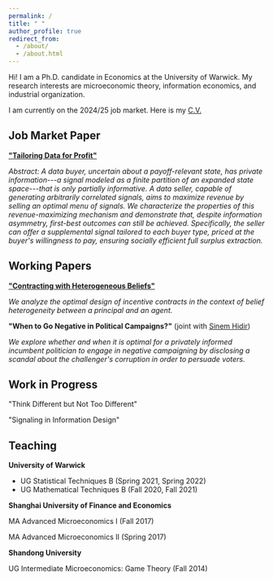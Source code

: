 ```yaml
---
permalink: /
title: " "
author_profile: true
redirect_from: 
  - /about/
  - /about.html
---
```


Hi! I am a Ph.D. candidate in Economics at the University of Warwick. My research interests are microeconomic theory, information economics, and industrial organization.

I am currently on the 2024/25 job market. Here is my [C.V.](../files/cv_xueying_zhao.pdf)

## Job Market Paper

[**"Tailoring Data for Profit"**](../files/tailoring_data_xueying_jmp.pdf)

 *Abstract: A data buyer, uncertain about a payoff-relevant state, has private information---a signal modeled as a finite partition of an expanded state space---that is only partially informative. A data seller, capable of generating arbitrarily correlated signals, aims to maximize revenue by selling an optimal menu of signals. We characterize the properties of this revenue-maximizing mechanism and demonstrate that, despite information asymmetry, first-best outcomes can still be achieved. Specifically, the seller can offer a supplemental signal tailored to each buyer type, priced at the buyer's willingness to pay, ensuring socially efficient full surplus extraction.* 

Working Papers
------
[**"Contracting with Heterogeneous Beliefs"**](../files/heterogeneous_beliefs_xueying.pdf)

 *We analyze the optimal design of incentive contracts in the context of belief heterogeneity between a principal and an agent.*

**"When to Go Negative in Political Campaigns?"** (joint with [Sinem Hidir](https://warwick.ac.uk/fac/soc/economics/staff/shidir/)) 

 *We explore whether and when it is optimal for a privately informed incumbent politician to engage in negative campaigning by disclosing a scandal about the challenger's corruption in order to persuade voters.*

Work in Progress
------
"Think Different but Not Too Different"

"Signaling in Information Design"

Teaching
------
**University of Warwick**

* UG Statistical Techniques B (Spring 2021, Spring 2022)
* UG Mathematical Techniques B (Fall 2020, Fall 2021)

**Shanghai University of Finance and Economics**

MA Advanced Microeconomics I (Fall 2017)

MA Advanced Microeconomics II (Spring 2017)

**Shandong University**

UG Intermediate Microeconomics: Game Theory (Fall 2014)
